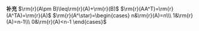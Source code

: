 **补充**
$\rm{r}(A\pm B)\leq\rm{r}(A)+\rm{r}(B)$
$\rm{r}(AA^T)=\rm{r}(A^TA)=\rm{r}(A)$
$\rm{r}(A^\star)=\begin{cases}
n&\rm{r}(A)=n\\\ 
1&\rm{r}(A)=n-1\\\ 
0&\rm{r}(A)<n-1
\end{cases}$

